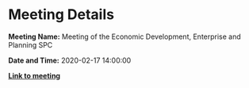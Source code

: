 # Meeting Details

**Meeting Name:** Meeting of the Economic Development, Enterprise and Planning SPC

**Date and Time:** 2020-02-17 14:00:00

**<a href="https://www.limerick.ie/council/whats-on/meeting-economic-development-enterprise-and-planning-spc-16" target="_blank">Link to meeting</a>**
